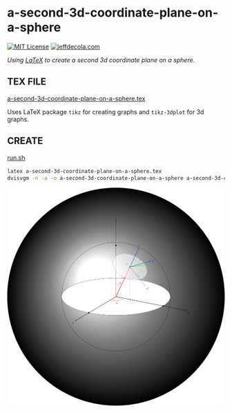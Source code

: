 # a-second-3d-coordinate-plane-on-a-sphere

[![MIT License](http://img.shields.io/:license-mit-blue.svg)](http://jeffdecola.mit-license.org)
[![jeffdecola.com](https://img.shields.io/badge/website-jeffdecola.com-blue)](https://jeffdecola.com)

_Using
[LaTeX](https://github.com/JeffDeCola/my-cheat-sheets/tree/master/software/development/languages/latex-cheat-sheet/)
to create a second 3d coordinate plane on a sphere._

## TEX FILE

[a-second-3d-coordinate-plane-on-a-sphere.tex](https://github.com/JeffDeCola/my-latex-renders/blob/master/mathematics/pure/spaces/geometry/a-second-3d-coordinate-plane-on-a-sphere/a-second-3d-coordinate-plane-on-a-sphere.tex)

Uses LaTeX package `tikz` for creating graphs
and `tikz-3dplot` for 3d graphs.

## CREATE

[run.sh](https://github.com/JeffDeCola/my-latex-renders/blob/master/mathematics/pure/spaces/geometry/a-second-3d-coordinate-plane-on-a-sphere/run.sh)

```bash
latex a-second-3d-coordinate-plane-on-a-sphere.tex
dvisvgm -n -a -o a-second-3d-coordinate-plane-on-a-sphere a-second-3d-coordinate-plane-on-a-sphere.dvi
```

<p align="center">
    <img src="a-second-3d-coordinate-plane-on-a-sphere.svg"
    align="middle"
</p>
